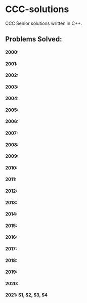 # CCC-solutions
CCC Senior solutions written in C++. 

## Problems Solved:

#### 2000: 
#### 2001: 
#### 2002: 
#### 2003:  
#### 2004: 
#### 2005: 
#### 2006: 
#### 2007: 
#### 2008: 
#### 2009: 
#### 2010: 
#### 2011: 
#### 2012: 
#### 2013: 
#### 2014: 
#### 2015: 
#### 2016: 
#### 2017: 
#### 2018: 
#### 2019: 
#### 2020: 
#### 2021: S1, S2, S3, S4
